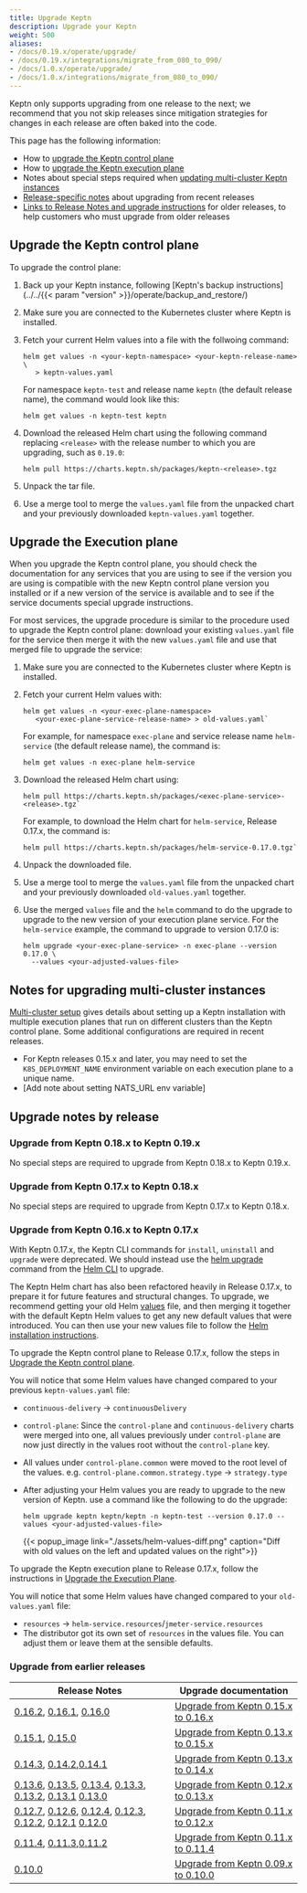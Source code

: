 ```yaml
---
title: Upgrade Keptn
description: Upgrade your Keptn
weight: 500
aliases:
- /docs/0.19.x/operate/upgrade/
- /docs/0.19.x/integrations/migrate_from_080_to_090/
- /docs/1.0.x/operate/upgrade/
- /docs/1.0.x/integrations/migrate_from_080_to_090/
---
```


Keptn only supports upgrading from one release to the next;
we recommend that you not skip releases
since mitigation strategies for changes in each release
are often baked into the code.

This page has the following information:

* How to [upgrade the Keptn control plane](#upgrade-the-keptn-control-plane)
* How to [upgrade the Keptn execution plane](#upgrade-the-execution-plane)
* Notes about special steps required when
  [updating multi-cluster Keptn instances](#notes-for-upgrading-multi-cluster-instances)
* [Release-specific notes](#upgrade-notes-by-release) about upgrading from recent releases
* [Links to Release Notes and upgrade instructions](#upgrade-from-earlier-releases) for older releases,
  to help customers who must upgrade from older releases

## Upgrade the Keptn control plane

To upgrade the control plane:

1. Back up your Keptn instance, following
   [Keptn's backup instructions](../../{{< param "version" >}}/operate/backup_and_restore/)
1. Make sure you are connected to the Kubernetes cluster where Keptn is installed.
1. Fetch your current Helm values into a file with the follwoing command:

   ```
   helm get values -n <your-keptn-namespace> <your-keptn-release-name> \
      > keptn-values.yaml
   ```

   For namespace `keptn-test` and release name `keptn` (the default release name),
   the command would look like this:

   ```
   helm get values -n keptn-test keptn
   ```

1. Download the released Helm chart using the following command
   replacing `<release>` with the release number to which you are upgrading,
   such as `0.19.0`:
   ```
   helm pull https://charts.keptn.sh/packages/keptn-<release>.tgz
   ```
1. Unpack the tar file.

1.  Use a merge tool to merge the `values.yaml` file from the unpacked chart
    and your previously downloaded `keptn-values.yaml` together.

## Upgrade the Execution plane

When you upgrade the Keptn control plane,
you should check the documentation for any services that you are using
to see if the version you are using is compatible with the new Keptn control plane version you installed
or if a new version of the service is available
and to see if the service documents special upgrade instructions.

For most services, the upgrade procedure is similar to the procedure used
to upgrade the Keptn control plane:
download your existing `values.yaml` file for the service
then merge it with the new `values.yaml` file
and use that merged file to upgrade the service:

1. Make sure you are connected to the Kubernetes cluster where Keptn is installed.
1. Fetch your current Helm values with:

   ```
   helm get values -n <your-exec-plane-namespace>
      <your-exec-plane-service-release-name> > old-values.yaml`
   ```
    For example, for namespace `exec-plane` and service release name `helm-service`
    (the default release name), the command is:

   ```
   helm get values -n exec-plane helm-service
   ```

1. Download the released Helm chart using:

   ```
   helm pull https://charts.keptn.sh/packages/<exec-plane-service>-<release>.tgz`
   ```

     For example, to download the Helm chart for `helm-service`, Release 0.17.x,
     the command is:

     ```
     helm pull https://charts.keptn.sh/packages/helm-service-0.17.0.tgz`
     ```

1. Unpack the downloaded file.
1. Use a merge tool to merge the `values.yaml` file from the unpacked chart
   and your previously downloaded `old-values.yaml` together.
1. Use the merged `values` file and the `helm` command to do the upgrade
   to upgrade to the new version of your execution plane service.
   For the `helm-service` example, the command to upgrade to version 0.17.0 is:

   ```
   helm upgrade <your-exec-plane-service> -n exec-plane --version 0.17.0 \
     --values <your-adjusted-values-file>
   ```

## Notes for upgrading multi-cluster instances

[Multi-cluster setup](../multi-cluster/) gives details about setting up a Keptn installation
with multiple execution planes that run on different clusters than the Keptn control plane.
Some additional configurations are required in recent releases.

* For Keptn releases 0.15.x and later,
you may need to set the `K8S_DEPLOYMENT_NAME` environment variable on each execution plane to a unique name.
* [Add note about setting NATS_URL env variable]


## Upgrade notes by release

### Upgrade from Keptn 0.18.x to Keptn 0.19.x

No special steps are required to upgrade from Keptn 0.18.x to Keptn 0.19.x.

### Upgrade from Keptn 0.17.x to Keptn 0.18.x

No special steps are required to upgrade from Keptn 0.17.x to Keptn 0.18.x.

### Upgrade from Keptn 0.16.x to Keptn 0.17.x

With Keptn 0.17.x, the Keptn CLI commands for `install`, `uninstall` and `upgrade` were deprecated.
We should instead use the [helm upgrade](https://helm.sh/docs/helm/helm_upgrade/) command
from the [Helm CLI](https://helm.sh/docs/helm/) to upgrade.

The Keptn Helm chart has also been refactored heavily in Release 0.17.x,
to prepare it for future features and structural changes.
To upgrade, we recommend getting your old Helm [values](../../0.19.x/reference/files/values/) file,
and then merging it together with the default Keptn Helm values
to get any new default values that were introduced.
You can then use your new values file to follow the
[Helm installation instructions](../helm-install/).

To upgrade the Keptn control plane to Release 0.17.x,
follow the steps in [Upgrade the Keptn control plane](#upgrade-the-keptn-control-plane).

You will notice that some Helm values have changed compared to your previous `keptn-values.yaml` file:
- `continuous-delivery` -> `continuousDelivery`
- `control-plane`: Since the `control-plane` and `continuous-delivery` charts were merged into one,
  all values previously under `control-plane` are now just directly in the values root
  without the `control-plane` key.
- All values under `control-plane.common` were moved to the root level of the values.
  e.g. `control-plane.common.strategy.type` -> `strategy.type`

- After adjusting your Helm values you are ready to upgrade to the new version of Keptn.
  use a command like the following to do the upgrade:

   ```
   helm upgrade keptn keptn/keptn -n keptn-test --version 0.17.0 --values <your-adjusted-values-file>
   ```

  {{< popup_image
  link="./assets/helm-values-diff.png"
  caption="Diff with old values on the left and updated values on the right">}}

To upgrade the Keptn execution  plane to Release 0.17.x,
follow the instructions in [Upgrade the Execution Plane](#upgrade-the-execution-plane).

You will notice that some Helm values have changed compared to your `old-values.yaml` file:

- `resources` -> `helm-service.resources`/`jmeter-service.resources`
- The distributor got its own set of `resources` in the values file.
  You can adjust them or leave them at the sensible defaults.

### Upgrade from earlier releases

|Release Notes                    |Upgrade documentation                                       |
|-------------------------------- |----------------------------------------------------------- |
|[0.16.2](../../news/release_announcements/keptn-0162/), [0.16.1](../../news/release_announcements/keptn-0161/), [0.16.0](../../news/release_announcements/keptn-0160/)   | [Upgrade from Keptn 0.15.x to 0.16.x](../../0.16.x/operate/upgrade/)     |
|[0.15.1](../../news/release_announcements/keptn-0151/), [0.15.0](../../news/release_announcements/keptn-0150/)   | [Upgrade from Keptn 0.13.x to 0.15.x](../../0.15.x/operate/upgrade/)     |
|[0.14.3](../../news/release_announcements/keptn-0143/), [0.14.2](../../news/release_announcements/keptn-0142/),[0.14.1](../../news/release_announcements/keptn-0141/)   | [Upgrade from Keptn 0.13.x to 0.14.x](../../0.14.x/operate/upgrade/)     |
|[0.13.6](../../news/release_announcements/keptn-0136/), [0.13.5](../../news/release_announcements/keptn-0135/), [0.13.4](../../news/release_announcements/keptn-0134/), [0.13.3](../../news/release_announcements/keptn-0133/), [0.13.2](../../news/release_announcements/keptn-0132/), [0.13.1](../../news/release_announcements/keptn-0131/)  [0.13.0](../../news/release_announcements/keptn-0130/)    | [Upgrade from Keptn 0.12.x to 0.13.x](../../0.13.x/operate/upgrade/)     |
|[0.12.7](../../news/release_announcements/keptn-0127/), [0.12.6](../../news/release_announcements/keptn-0126/), [0.12.4](../../news/release_announcements/keptn-0124/), [0.12.3](../../news/release_announcements/keptn-0123/), [0.12.2](../../news/release_announcements/keptn-0122/), [0.12.1](../../news/release_announcements/keptn-0121/)  [0.12.0](../../news/release_announcements/keptn-0130/)    | [Upgrade from Keptn 0.11.x to 0.12.x](../../0.14.x/operate/upgrade/)     |
|[0.11.4](../../news/release_announcements/keptn-0114/), [0.11.3](../../news/release_announcements/keptn-0113/),[0.11.2](../../news/release_announcements/keptn-0112/)   | [Upgrade from Keptn 0.11.x to 0.11.4](../../0.11.x/operate/upgrade/)     |
|[0.10.0](../../news/release_announcements/keptn-0100/)   | [Upgrade from Keptn 0.09.x to 0.10.0](../../0.10.x/operate/upgrade/)     |

